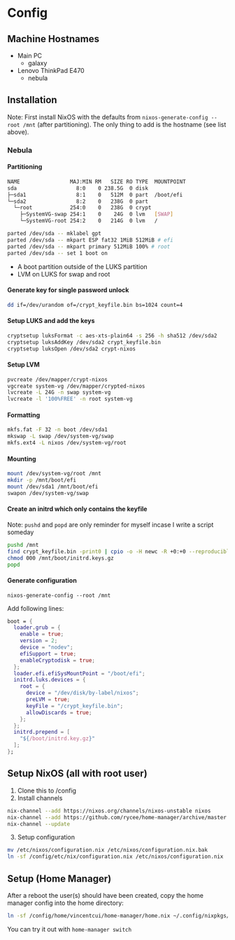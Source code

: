 # Config

## Machine Hostnames

- Main PC
  - galaxy
- Lenovo ThinkPad E470
  - nebula

## Installation

Note: First install NixOS with the defaults from `nixos-generate-config --root /mnt` (after partitioning). The only thing to add is the hostname (see list above).

### Nebula

#### Partitioning

```bash
NAME                MAJ:MIN RM   SIZE RO TYPE  MOUNTPOINT
sda                   8:0    0 238.5G  0 disk
├─sda1                8:1    0   512M  0 part  /boot/efi
└─sda2                8:2    0   238G  0 part
  └─root            254:0    0   238G  0 crypt
    ├─SystemVG-swap 254:1    0    24G  0 lvm   [SWAP]
    └─SystemVG-root 254:2    0   214G  0 lvm   /
```

```bash
parted /dev/sda -- mklabel gpt
parted /dev/sda -- mkpart ESP fat32 1MiB 512MiB # efi
parted /dev/sda -- mkpart primary 512MiB 100% # root
parted /dev/sda -- set 1 boot on
```

- A boot partition outside of the LUKS partition
- LVM on LUKS for swap and root

#### Generate key for single password unlock

```bash
dd if=/dev/urandom of=/crypt_keyfile.bin bs=1024 count=4
```

#### Setup LUKS and add the keys

```bash
cryptsetup luksFormat -c aes-xts-plain64 -s 256 -h sha512 /dev/sda2
cryptsetup luksAddKey /dev/sda2 crypt_keyfile.bin
cryptsetup luksOpen /dev/sda2 crypt-nixos
```

#### Setup LVM

```bash
pvcreate /dev/mapper/crypt-nixos
vgcreate system-vg /dev/mapper/crypted-nixos
lvcreate -L 24G -n swap system-vg
lvcreate -l '100%FREE' -n root system-vg
```

#### Formatting

```bash
mkfs.fat -F 32 -n boot /dev/sda1
mkswap -L swap /dev/system-vg/swap
mkfs.ext4 -L nixos /dev/system-vg/root
```

#### Mounting

```bash
mount /dev/system-vg/root /mnt
mkdir -p /mnt/boot/efi
mount /dev/sda1 /mnt/boot/efi
swapon /dev/system-vg/swap
```

#### Create an initrd which only contains the keyfile

Note: `pushd` and `popd` are only reminder for myself incase I write a script someday

```bash
pushd /mnt
find crypt_keyfile.bin -print0 | cpio -o -H newc -R +0:+0 --reproducible --null | gzip -9 > /mnt/boot/initrd.key.gz
chmod 000 /mnt/boot/initrd.keys.gz
popd
```

#### Generate configuration

```
nixos-generate-config --root /mnt
```

Add following lines:

```nix
boot = {
  loader.grub = {
    enable = true;
    version = 2;
    device = "nodev";
    efiSupport = true;
    enableCryptodisk = true;
  };
  loader.efi.efiSysMountPoint = "/boot/efi";
  initrd.luks.devices = {
    root = {
      device = "/dev/disk/by-label/nixos";
      preLVM = true;
      keyFile = "/crypt_keyfile.bin";
      allowDiscards = true;
    };
  };
  initrd.prepend = [
    "${/boot/initrd.key.gz}"
  ];
};
```


## Setup NixOS (all with root user)

1. Clone this to /config
2. Install channels

```bash
nix-channel --add https://nixos.org/channels/nixos-unstable nixos
nix-channel --add https://github.com/rycee/home-manager/archive/master.tar.gz home-manager
nix-channel --update
```

3. Setup configuration

```bash
mv /etc/nixos/configuration.nix /etc/nixos/configuration.nix.bak
ln -sf /config/etc/nix/configuration.nix /etc/nixos/configuration.nix
```

## Setup (Home Manager)

After a reboot the user(s) should have been created, copy the home manager config into the home directory:

```bash
ln -sf /config/home/vincentcui/home-manager/home.nix ~/.config/nixpkgs/home.nix
```

You can try it out with `home-manager switch`
